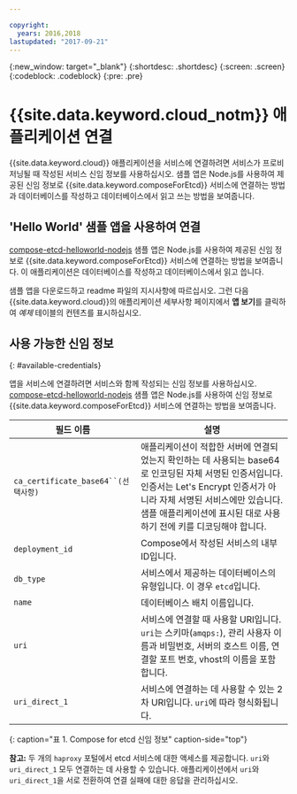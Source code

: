 ```yaml
---

copyright:
  years: 2016,2018
lastupdated: "2017-09-21"
---
```


{:new_window: target="_blank"}
{:shortdesc: .shortdesc}
{:screen: .screen}
{:codeblock: .codeblock}
{:pre: .pre}

# {{site.data.keyword.cloud_notm}} 애플리케이션 연결

{{site.data.keyword.cloud}} 애플리케이션을 서비스에 연결하려면 서비스가 프로비저닝될 때 작성된 서비스 신임 정보를 사용하십시오. 샘플 앱은 Node.js를 사용하여 제공된 신임 정보로 {{site.data.keyword.composeForEtcd}} 서비스에 연결하는 방법과 데이터베이스를 작성하고 데이터베이스에서 읽고 쓰는 방법을 보여줍니다.

## 'Hello World' 샘플 앱을 사용하여 연결

[compose-etcd-helloworld-nodejs](https://github.com/IBM-Cloud/compose-etcd-helloworld-nodejs) 샘플 앱은 Node.js를 사용하여 제공된 신임 정보로 {{site.data.keyword.composeForEtcd}} 서비스에 연결하는 방법을 보여줍니다. 이 애플리케이션은 데이터베이스를 작성하고 데이터베이스에서 읽고 씁니다.

샘플 앱을 다운로드하고 readme 파일의 지시사항에 따르십시오. 그런 다음 {{site.data.keyword.cloud}}의 애플리케이션 세부사항 페이지에서 **앱 보기**를 클릭하여 *예제* 테이블의 컨텐츠를 표시하십시오.

## 사용 가능한 신임 정보
{: #available-credentials}

앱을 서비스에 연결하려면 서비스와 함께 작성되는 신임 정보를 사용하십시오. [compose-etcd-helloworld-nodejs](https://github.com/IBM-Cloud/compose-etcd-helloworld-nodejs) 샘플 앱은 Node.js를 사용하여 신임 정보로 {{site.data.keyword.composeForEtcd}} 서비스에 연결하는 방법을 보여줍니다.

|필드 이름|설명|
|----------|-----------|
|`ca_certificate_base64``(선택사항)`|애플리케이션이 적합한 서버에 연결되었는지 확인하는 데 사용되는 base64로 인코딩된 자체 서명된 인증서입니다. 인증서는 Let's Encrypt 인증서가 아니라 자체 서명된 서비스에만 있습니다. 샘플 애플리케이션에 표시된 대로 사용하기 전에 키를 디코딩해야 합니다.|
|`deployment_id`|Compose에서 작성된 서비스의 내부 ID입니다.|
|`db_type`|서비스에서 제공하는 데이터베이스의 유형입니다. 이 경우 `etcd`입니다.|
|`name`|데이터베이스 배치 이름입니다.|
|`uri`|서비스에 연결할 때 사용할 URI입니다. `uri`는 스키마(`amqps:`), 관리 사용자 이름과 비밀번호, 서버의 호스트 이름, 연결할 포트 번호, vhost의 이름을 포함합니다.|
|`uri_direct_1`|서비스에 연결하는 데 사용할 수 있는 2차 URI입니다. `uri`에 따라 형식화됩니다.|
{: caption="표 1. Compose for etcd 신임 정보" caption-side="top"}

**참고:** 두 개의 `haproxy` 포털에서 etcd 서비스에 대한 액세스를 제공합니다. `uri`와 `uri_direct_1` 모두 연결하는 데 사용할 수 있습니다. 애플리케이션에서 `uri`와 `uri_direct_1`을 서로 전환하여 연결 실패에 대한 응답을 관리하십시오.

